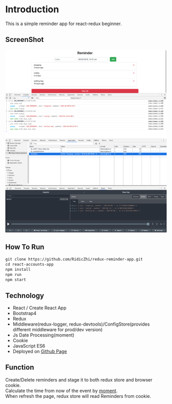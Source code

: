 
# Introduction

This is a simple reminder app for react-redux beginner.

## ScreenShot
![Image text](https://raw.githubusercontent.com/RidicZhi/redux-reminder-app/master/Screen%20Shot%202019-05-08%20at%2010.01.57%20pm.png)
![Image text](https://raw.githubusercontent.com/RidicZhi/redux-reminder-app/master/Screen%20Shot%202019-05-08%20at%2010.02.49%20pm.png)
![Image text](https://raw.githubusercontent.com/RidicZhi/redux-reminder-app/master/Screen%20Shot%202019-05-08%20at%2010.10.16%20pm.png)

## How To Run

```
git clone https://github.com/RidicZhi/redux-reminder-app.git
cd react-accounts-app
npm install
npm run
npm start
```

## Technology

* React / Create React App
* Bootstrap4
* Redux
* Middleware(redux-logger, redux-devtools)/ConfigStore(provides different middleware for prod/dev version)
* Js Date Processing(moment)
* Cookie
* JavaScript ES6
* Deployed on [Github Page](https://ridiczhi.github.io/redux-reminder-app)

## Function
Create/Delete reminders and stage it to both redux store and browser cookie.  
Calculate the time from now of the event by [moment](https://momentjs.com/).  
When refresh the page, redux store will read Reminders from cookie.  

